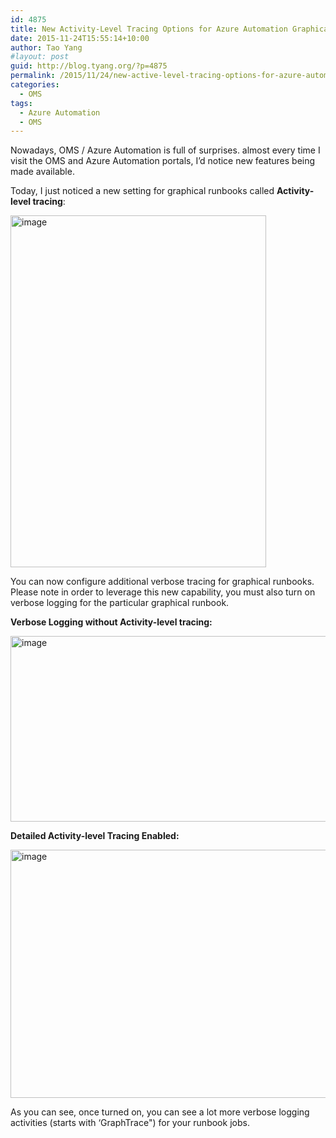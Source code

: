 ```yaml
---
id: 4875
title: New Activity-Level Tracing Options for Azure Automation Graphical Runbooks
date: 2015-11-24T15:55:14+10:00
author: Tao Yang
#layout: post
guid: http://blog.tyang.org/?p=4875
permalink: /2015/11/24/new-active-level-tracing-options-for-azure-automation-graphical-runbooks/
categories:
  - OMS
tags:
  - Azure Automation
  - OMS
---
```

Nowadays, OMS / Azure Automation is full of surprises. almost every time I visit the OMS and Azure Automation portals, I’d notice new features being made available.

Today, I just noticed a new setting for graphical runbooks called <strong>Activity-level tracing</strong>:

<a href="http://blog.tyang.org/wp-content/uploads/2015/11/image3.png"><img style="background-image: none; padding-top: 0px; padding-left: 0px; display: inline; padding-right: 0px; border: 0px;" title="image" src="http://blog.tyang.org/wp-content/uploads/2015/11/image_thumb3.png" alt="image" width="409" height="563" border="0" /></a>

You can now configure additional verbose tracing for graphical runbooks. Please note in order to leverage this new capability, you must also turn on verbose logging for the particular graphical runbook.

<strong>Verbose Logging without Activity-level tracing:</strong>

<a href="http://blog.tyang.org/wp-content/uploads/2015/11/image4.png"><img style="background-image: none; padding-top: 0px; padding-left: 0px; display: inline; padding-right: 0px; border: 0px;" title="image" src="http://blog.tyang.org/wp-content/uploads/2015/11/image_thumb4.png" alt="image" width="678" height="297" border="0" /></a>

<strong>Detailed Activity-level Tracing Enabled:</strong>

<a href="http://blog.tyang.org/wp-content/uploads/2015/11/image5.png"><img style="background-image: none; padding-top: 0px; padding-left: 0px; display: inline; padding-right: 0px; border: 0px;" title="image" src="http://blog.tyang.org/wp-content/uploads/2015/11/image_thumb5.png" alt="image" width="683" height="397" border="0" /></a>

As you can see, once turned on, you can see a lot more verbose logging activities (starts with ‘GraphTrace") for your runbook jobs.